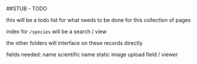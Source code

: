 ##STUB - TODO

this will be a todo list for what needs to be done for this collection of pages

index for `/species` will be a search / view

the other folders will interface on these records directly

fields needed:
name
scientific name
static image upload field / viewer
